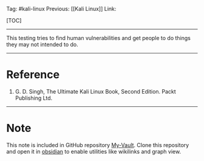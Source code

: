 Tag: #kali-linux 
Previous: [[Kali Linux]]
Link: 

[TOC]

---

This testing tries to find human vulnerabilities and get people to do things they may not intended to do.

---

# Reference

1. G. D. Singh, The Ultimate Kali Linux Book, Second Edition. Packt Publishing Ltd.

---

# Note

This note is included in GitHub repository [My-Vault](https://github.com/LittleD3092/My-Vault.git). Clone this repository and open it in [obsidian](https://obsidian.md/) to enable utilities like wikilinks and graph view.